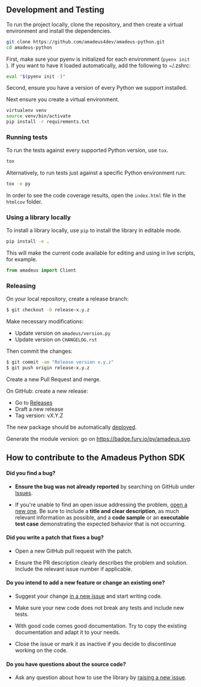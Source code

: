 ## Development and Testing

To run the project locally, clone the repository, and then create a virtual environment and install the dependencies.
```sh
git clone https://github.com/amadeus4dev/amadeus-python.git
cd amadeus-python
```

First, make sure your pyenv is initialized for each environment (`pyenv init `).
If you want to have it loaded automatically, add the following to ~/.zshrc:

```sh
eval "$(pyenv init -)"
```

Second, ensure you have a version of every Python we support installed.

Next ensure you create a virtual environment.

```sh
virtualenv venv
source venv/bin/activate
pip install -r requirements.txt
```

### Running tests

To run the tests against every supported Python version, use `tox`.

```sh
tox
```

Alternatively, to run tests just against a specific Python environment run:

```sh
tox -e py
```

In order to see the code coverage results, open the `index.html` file in the `htmlcov` folder.

### Using a library locally

To install a library locally, use `pip` to install the library in editable mode.

```sh
pip install -e .
```

This will make the current code available for editing and using in live scripts, for example.

```py
from amadeus import Client
```

### Releasing

On your local repository, create a release branch:

```sh
$ git checkout -b release-x.y.z
```

Make necessary modifications:

- Update version on `amadeus/version.py`
- Update version on `CHANGELOG.rst`

Then commit the changes:

```sh
$ git commit -am "Release version x.y.z"
$ git push origin release-x.y.z
```

Create a new Pull Request and merge.

On GitHub: create a new release:

- Go to [Releases](https://github.com/amadeus4dev/amadeus-python/releases)
- Draft a new release
- Tag version: vX.Y.Z

The new package should be automatically [deployed](https://pypi.org/project/amadeus/).

Generate the module version: go on https://badge.fury.io/py/amadeus.svg.

## How to contribute to the Amadeus Python SDK

#### **Did you find a bug?**

* **Ensure the bug was not already reported** by searching on GitHub under [Issues](https://github.com/amadeus4dev/amadeus-python/issues).

* If you're unable to find an open issue addressing the problem, [open a new one](https://github.com/amadeus4dev/amadeus-python/issues/new). Be sure to include a **title and clear description**, as much relevant information as possible, and a **code sample** or an **executable test case** demonstrating the expected behavior that is not occurring.

#### **Did you write a patch that fixes a bug?**

* Open a new GitHub pull request with the patch.

* Ensure the PR description clearly describes the problem and solution. Include the relevant issue number if applicable.

#### **Do you intend to add a new feature or change an existing one?**

* Suggest your change [in a new issue](https://github.com/amadeus4dev/amadeus-python/issues/new) and start writing code.

* Make sure your new code does not break any tests and include new tests.

* With good code comes good documentation. Try to copy the existing documentation and adapt it to your needs.

* Close the issue or mark it as inactive if you decide to discontinue working on the code.

#### **Do you have questions about the source code?**

* Ask any question about how to use the library by [raising a new issue](https://github.com/amadeus4dev/amadeus-python/issues/new).

